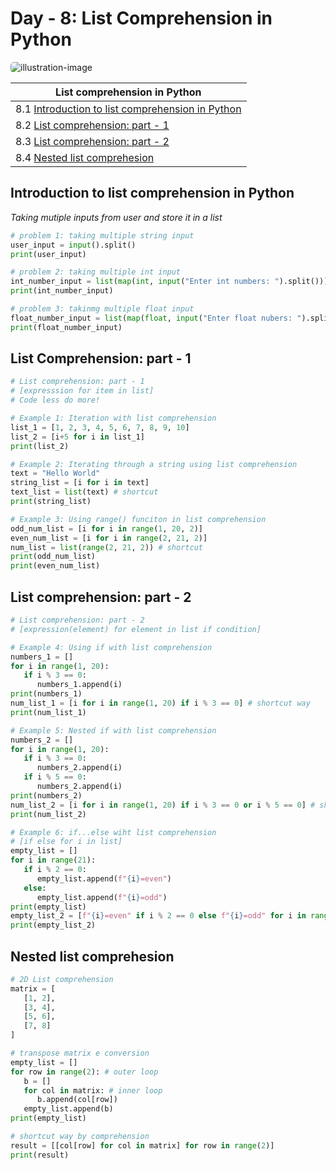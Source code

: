 # Day - 8: List Comprehension in Python

<img style="border-radius: 5px" src="https://training-blog-uploads.internshala.com/blog/wp-content/uploads/2023/06/python-list-comprehension-2048x854.jpg.webp" alt="illustration-image" />

| List comprehension in Python                                                                      |
| ------------------------------------------------------------------------------------------------- |
| 8.1 [Introduction to list comprehension in Python](#introduction-to-list-comprehension-in-python) |
| 8.2 [List comprehension: part - 1](#list-comprehension-part---1)                                  |
| 8.3 [List comprehension: part - 2](#list-comprehension-part---2)                                  |
| 8.4 [Nested list comprehesion](#list-comprehension-part---2)                                      |

## Introduction to list comprehension in Python

_Taking mutiple inputs from user and store it in a list_

```python
# problem 1: taking multiple string input
user_input = input().split()
print(user_input)

# problem 2: taking multiple int input
int_number_input = list(map(int, input("Enter int numbers: ").split()))
print(int_number_input)

# problem 3: takinmg multiple float input
float_number_input = list(map(float, input("Enter float nubers: ").split()))
print(float_number_input)
```

## List Comprehension: part - 1

```python
# List comprehension: part - 1
# [expresssion for item in list]
# Code less do more!

# Example 1: Iteration with list comprehension
list_1 = [1, 2, 3, 4, 5, 6, 7, 8, 9, 10]
list_2 = [i+5 for i in list_1]
print(list_2)

# Example 2: Iterating through a string using list comprehension
text = "Hello World"
string_list = [i for i in text]
text_list = list(text) # shortcut
print(string_list)

# Example 3: Using range() funciton in list comprehension
odd_num_list = [i for i in range(1, 20, 2)]
even_num_list = [i for i in range(2, 21, 2)]
num_list = list(range(2, 21, 2)) # shortcut
print(odd_num_list)
print(even_num_list)
```

## List comprehension: part - 2

```python
# List comprehension: part - 2
# [expression(element) for element in list if condition]

# Example 4: Using if with list comprehension
numbers_1 = []
for i in range(1, 20):
   if i % 3 == 0:
      numbers_1.append(i)
print(numbers_1)
num_list_1 = [i for i in range(1, 20) if i % 3 == 0] # shortcut way
print(num_list_1)

# Example 5: Nested if with list comprehension
numbers_2 = []
for i in range(1, 20):
   if i % 3 == 0:
      numbers_2.append(i)
   if i % 5 == 0:
      numbers_2.append(i)
print(numbers_2)
num_list_2 = [i for i in range(1, 20) if i % 3 == 0 or i % 5 == 0] # shortcut way
print(num_list_2)

# Example 6: if...else wiht list comprehension
# [if else for i in list]
empty_list = []
for i in range(21):
   if i % 2 == 0:
      empty_list.append(f"{i}=even")
   else:
      empty_list.append(f"{i}=odd")
print(empty_list)
empty_list_2 = [f"{i}=even" if i % 2 == 0 else f"{i}=odd" for i in range(21)] # shortcut way
print(empty_list_2)
```

## Nested list comprehesion

```python
# 2D List comprehension
matrix = [
   [1, 2],
   [3, 4],
   [5, 6],
   [7, 8]
]

# transpose matrix e conversion
empty_list = []
for row in range(2): # outer loop
   b = []
   for col in matrix: # inner loop
      b.append(col[row])
   empty_list.append(b)
print(empty_list)

# shortcut way by comprehension
result = [[col[row] for col in matrix] for row in range(2)]
print(result)
```
